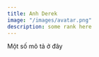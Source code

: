 ```yaml
---
title: Anh Derek
image: "/images/avatar.png"
description: some rank here
---
```


Một số mô tả ở đây
